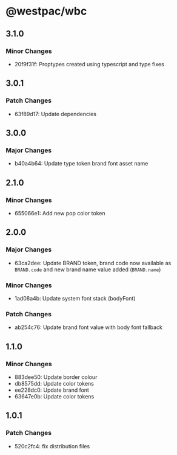 # @westpac/wbc

## 3.1.0

### Minor Changes

- 20f9f31f: Proptypes created using typescript and type fixes

## 3.0.1

### Patch Changes

- 63f89d17: Update dependencies

## 3.0.0

### Major Changes

- b40a4b64: Update type token brand font asset name

## 2.1.0

### Minor Changes

- 655066e1: Add new pop color token

## 2.0.0

### Major Changes

- 63ca2dee: Update BRAND token, brand code now available as `BRAND.code` and new brand name value added (`BRAND.name`)

### Minor Changes

- 1ad08a4b: Update system font stack (bodyFont)

### Patch Changes

- ab254c76: Update brand font value with body font fallback

## 1.1.0

### Minor Changes

- 883dee50: Update border colour
- db8575dd: Update color tokens
- ee228dc0: Update brand font
- 63647e0b: Update color tokens

## 1.0.1

### Patch Changes

- 520c2fc4: fix distribution files
